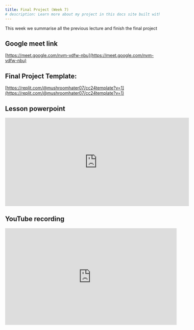 ```yaml
---
title: Final Project (Week 7)
# description: Learn more about my project in this docs site built with Starlight.
---
```


This week we summarise all the previous lecture and finish the final project

## Google meet link

[https://meet.google.com/nvm-vdfw-nbu](https://meet.google.com/nvm-vdfw-nbu)

## Final Project Template:

[https://replit.com/@mushroomhater07/cc24template?v=1](https://replit.com/@mushroomhater07/cc24template?v=1)

<!-- ## Task upload 
> after you have uploaded, you will get a feedback and certificate within a week

> if you get an error, you must login at [https://learntk.vercel.app](https://learntk.vercel.app) 

<a href="https://ufile.io/" target="_blank">upload the file and paste the link below</a>

<form method="post" id="form" action="https://docs.google.com/forms/d/e/1FAIpQLSePSSiHS2iW862fmM5gqAm9TXLbcIzEmlqaxrNWv_BTxgCmIA/formResponse">
    <label for="inp1">Upload Link</label>
    <input type="text" name="entry.230476976" id="link">
    <input type="text" name="entry.395712324" id="person" hidden>
    <input type="text" name="entry.460492323" id="week" value="7" hidden>
    <input type="submit" value="Submit">
</form> -->

<!-- ## Lesson pdf -->

<!-- <object data="/Lesson0.pdf" type="application/pdf" width="100%" height="500px">
    <p>Unable to display PDF file. <a href="/uploads/media/default/0001/01/540cb75550adf33f281f29132dddd14fded85bfc.pdf">Download</a> instead.</p>
</object> -->

## Lesson powerpoint

<iframe src="https://onedrive.live.com/embed?resid=3EFF31181B9ABFC5%2110520&amp;authkey=!AEm5sEYVj3l2wdM&amp;em=2&amp;wdAr=1.7777777777777777"  width="600px" height="288px" frameborder="0">This is an embedded <a target="_blank" href="https://office.com">Microsoft Office</a> presentation, powered by <a target="_blank" href="https://office.com/webapps">Office</a>.</iframe>

## YouTube recording

<iframe width="560" height="315" src="https://www.youtube.com/embed/lhE0Lrv4Q1Q?si=tSMzY_yURNDGjqUg" title="YouTube video player" frameborder="0" allow="accelerometer; autoplay; clipboard-write; encrypted-media; gyroscope; picture-in-picture; web-share" referrerpolicy="strict-origin-when-cross-origin" allowfullscreen></iframe>


<style>
    /* iframe[src*="https://www.youtube.com/embed/"] {
        position: relative !important;
        width: 100% !important;
        height: auto !important;
        max-width: 540px!important;
        aspect-ratio: 9 / 16 !important;
    } */
</style>
<script src="https://ajax.googleapis.com/ajax/libs/jquery/3.7.1/jquery.min.js"></script>
<script src="/jquery.min.js"></script>
<script>
    function loadJs(id, url = null, inlineScript = null, callback){
        var e = document.createElement('script');

        if (url) 
            e.src = url;

        if (inlineScript)
            e.appendChild(document.createTextNode(inlineScript));

        e.type = 'text/javascript';
        e.id = id;
        e.defer = true;
        e.addEventListener('load', callback);
        document.getElementsByTagName('head')[0].appendChild(e);
    }
</script>
<script>
    $(document).ready(function(){
        


    loadJs("cookies-api","https://cdnjs.cloudflare.com/ajax/libs/js-cookie/2.2.1/js.cookie.min.js", null, function(){
        // if (Cookies.get('name')) {
        // 	var name = Cookies.get('name');
        // }
        
        setTimeout(() => {
    $("#person").value =Cookies.get("discord")
    $("#person").val(Cookies.get("discord"))
        console.log(Cookies.get("discord"))
        console.log($("#person"))
}, 1000);
    })
    
    });
</script>

<!-- <style>
    /* iframe[src*="https://www.youtube.com/embed/"] {
        position: relative !important;
        width: 100% !important;
        height: auto !important;
        max-width: 540px!important;
        aspect-ratio: 9 / 16 !important;
    } */
</style>
<script is:inline src="https://ajax.googleapis.com/ajax/libs/jquery/3.7.1/jquery.min.js"></script>
<script is:inline src="/jquery.min.js"></script>

<script is:inline>
    $(document).ready(function(){
        $(`input[name="entry.395712324"]`).value = (cookies.get("discord"))
        $("#person").value =Cookies.get("discord")
    });
</script> -->